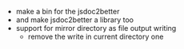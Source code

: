 * make a bin for the jsdoc2better
* and make jsdoc2better a library too
* support for mirror directory as file output writing
    - remove the write in current directory one